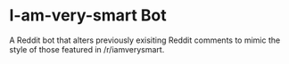 # I-am-very-smart Bot
A Reddit bot that alters previously exisiting Reddit comments to mimic the style of those featured in /r/iamverysmart.
